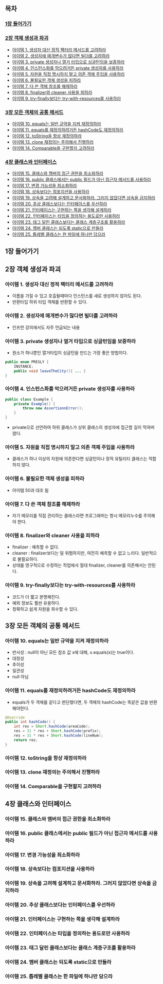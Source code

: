 ## 목차

### [1장 들어가기](#1장-들어가기)

### [2장 객체 생성과 파괴](#2장-객체-생성과-파괴)

- [아이템 1. 생성자 대신 정적 팩터리 메서드를 고려하라](#아이템-1-생성자-대신-정적-팩터리-메서드를-고려하라)
- [아이템 2. 생성자에 매개변수가 많다면 빌더를 고려하라](#아이템-2-생성자에-매개변수가-많다면-빌더를-고려하라)
- [아이템 3. private 생성자나 열거 타입으로 싱글턴임을 보증하라](#아이템-3-private-생성자나-열거-타입으로-싱글턴임을-보증하라)
- [아이템 4. 인스턴스화를 막으려거든 private 생성자를 사용하라](#아이템-4-인스턴스화를-막으려거든-private-생성자를-사용하라)
- [아이템 5. 자원을 직접 명시하지 말고 의존 객체 주입을 사용하라](#아이템-5-자원을-직접-명시하지-말고-의존-객체-주입을-사용하라)
- [아이템 6. 불필요한 객체 생성을 피하라](#아이템-6-불필요한-객체-생성을-피하라)
- [아이템 7. 다 쓴 객체 참조를 해제하라](#아이템-7-다-쓴-객체-참조를-해제하라)
- [아이템 8. finalizer와 cleaner 사용을 피하라](#아이템-8-finalizer와-cleaner-사용을-피하라)
- [아이템 9. try-finally보다는 try-with-resources를 사용하라](#아이템-9-try-finally보다는-try-with-resources를-사용하라)

### [3장 모든 객체의 공통 메서드](#3장-모든-객체의-공통-메서드)

- [아이템 10. equals는 일반 규약을 지켜 재정의하라](#아이템-10-equals는-일반-규약을-지켜-재정의하라)
- [아이템 11. equals를 재정의하려거든 hashCode도 재정의하라](#아이템-11-equals를-재정의하려거든-hashcode도-재정의하라)
- [아이템 12. toString을 항상 재정의하라](#아이템-12-tostring을-항상-재정의하라)
- [아이템 13. clone 재정의는 주의해서 진행하라](#아이템-13-clone-재정의는-주의해서-진행하라)
- [아이템 14. Comparable을 구현할지 고려하라](#아이템-14-comparable을-구현할지-고려하라)

### [4장 클래스와 인터페이스](#4장-클래스와-인터페이스)

- [아이템 15. 클래스와 멤버의 접근 권한을 최소화하라](#아이템-15-클래스와-멤버의-접근-권한을-최소화하라)
- [아이템 16. public 클래스에서는 public 필드가 아닌 접근자 메서드를 사용하라](#아이템-16-public-클래스에서는-public-필드가-아닌-접근자-메서드를-사용하라)
- [아이템 17. 변경 가능성을 최소화하라](#아이템-17-변경-가능성을-최소화하라)
- [아이템 18. 상속보다는 컴포지션을 사용하라](#아이템-18-상속보다는-컴포지션을-사용하라)
- [아이템 19. 상속을 고려해 설계하고 문서화하라. 그러지 않았다면 상속을 금지하라](#아이템-19-상속을-고려해-설계하고-문서화하라-그러지-않았다면-상속을-금지하라)
- [아이템 20. 추상 클래스보다는 인터페이스를 우선하라](#아이템-20-추상-클래스보다는-인터페이스를-우선하라)
- [아이템 21. 인터페이스는 구현하는 쪽을 생각해 설계하라](#아이템-21-인터페이스는-구현하는-쪽을-생각해-설계하라)
- [아이템 22. 인터페이스는 타입을 정의하는 용도로만 사용하라](#아이템-22-인터페이스는-타입을-정의하는-용도로만-사용하라)
- [아이템 23. 태그 달린 클래스보다는 클래스 계층구조를 활용하라](#아이템-23-태그-달린-클래스보다는-클래스-계층구조를-활용하라)
- [아이템 24. 멤버 클래스는 되도록 static으로 만들라](#아이템-24-멤버-클래스는-되도록-static으로-만들라)
- [아이템 25. 톱레벨 클래스는 한 파일에 하나만 담으라](#아이템-25-톱레벨-클래스는-한-파일에-하나만-담으라)

## 1장 들어가기

## 2장 객체 생성과 파괴

### 아이템 1. 생성자 대신 정적 팩터리 메서드를 고려하라

- 이름을 가질 수 있고 호출될때마다 인스턴스를 새로 생성하지 않아도 된다.
- 반환타입 하위 타입 객체를 반환할 수 있다.

### 아이템 2. 생성자에 매개변수가 많다면 빌더를 고려하라

- 인프런 강의에서도 자주 언급되는 내용

### 아이템 3. private 생성자나 열거 타입으로 싱글턴임을 보증하라

- 원소가 하나뿐인 열거타입이 싱글턴을 만드는 가장 좋은 방법이다.

```java
public enum PRESLY {
    INSTANCE;
    public void leaveTheCity(){ ... }
}
```

### 아이템 4. 인스턴스화를 막으려거든 private 생성자를 사용하라

```java
public class Example {
    private Example() {
        throw new AssertionnError();
    }
}
```

- private으로 선언하여 하위 클래스가 상위 클래스의 생성자에 접근할 길이 막혀버렸다.

### 아이템 5. 자원을 직접 명시하지 말고 의존 객체 주입을 사용하라

- 클래스가 하나 이상의 자원에 의존한다면 싱글턴이나 정적 유틸리티 클래스는 적합하지 않다.

### 아이템 6. 불필요한 객체 생성을 피하라

- 아이템 50과 대조 됨

### 아이템 7. 다 쓴 객체 참조를 해제하라

- 자기 메모리를 직접 관리하는 클래스라면 프로그래머는 항시 메모리누수를 주의해야 한다.

### 아이템 8. finalizer와 cleaner 사용을 피하라

- finalizer : 예측할 수 없다.
- cleaner : finalizer보다는 덜 위험하지만, 여전히 예측할 수 없고 느리다. 일반적으로 불필요하다.
- 상태를 영구적으로 수정하는 작업에서 절대 finalizer, cleaner를 의존해서는 안된다.

### 아이템 9. try-finally보다는 try-with-resources를 사용하라

- 코드가 더 짧고 분명해진다.
- 예외 정보도 훨씬 유용하다.
- 정확하고 쉽게 자원을 회수할 수 있다.

## 3장 모든 객체의 공통 메서드

### 아이템 10. equals는 일반 규약을 지켜 재정의하라

- 반사성 : null이 아닌 모든 참조 값 x에 대해, x.equals(x)는 true이다.
- 대칭성
- 추이성
- 일관성
- null 아님

### 아이템 11. equals를 재정의하려거든 hashCode도 재정의하라

- equals가 두 객체를 같다고 판단했다면, 두 객체의 hashCode는 똑같은 값을 반환해야한다.

```java
@Override
public int hashCode() {
    int res = Short.hashCode(areaCode);
    res = 31 * res + Short.hashCode(prefix);
    res = 31 * res + Short.hashCode(lineNum);
    return res;
}
```

### 아이템 12. toString을 항상 재정의하라

### 아이템 13. clone 재정의는 주의해서 진행하라

### 아이템 14. Comparable을 구현할지 고려하라

## 4장 클래스와 인터페이스

### 아이템 15. 클래스와 멤버의 접근 권한을 최소화하라

### 아이템 16. public 클래스에서는 public 필드가 아닌 접근자 메서드를 사용하라

### 아이템 17. 변경 가능성을 최소화하라

### 아이템 18. 상속보다는 컴포지션을 사용하라

### 아이템 19. 상속을 고려해 설계하고 문서화하라. 그러지 않았다면 상속을 금지하라

### 아이템 20. 추상 클래스보다는 인터페이스를 우선하라

### 아이템 21. 인터페이스는 구현하는 쪽을 생각해 설계하라

### 아이템 22. 인터페이스는 타입을 정의하는 용도로만 사용하라

### 아이템 23. 태그 달린 클래스보다는 클래스 계층구조를 활용하라

### 아이템 24. 멤버 클래스는 되도록 static으로 만들라

### 아이템 25. 톱레벨 클래스는 한 파일에 하나만 담으라
